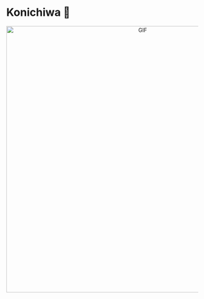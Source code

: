 # Konichiwa 👋

<div align="center">
<img hight="300" width="700" alt="GIF" align="center" src="https://github.com/michalzelinka/michalzelinka/blob/master/assets/konichiwa.gif">
</div>
